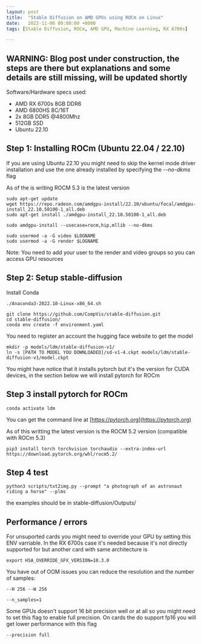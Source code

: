 ```yaml
---
layout: post
title:  "Stable Diffusion on AMD GPUs using ROCm on Linux"
date:   2022-11-06 00:00:00 +0000
tags: [Stable Diffusion, ROCm, AMD GPU, Machine Learning, RX 6700s]

---
```



## WARNING: Blog post under construction, the steps are there but explanations and some details are still missing, will be updated shortly


Software/Hardware specs used:
*   AMD RX 6700s 8GB DDR6
*   AMD 6800HS 8C/16T
*   2x 8GB DDR5 @4800Mhz
*   512GB SSD
*   Ubuntu 22.10





## Step 1: Installing ROCm (Ubuntu 22.04 / 22.10)

If you are using Ubuntu 22.10 you might need to skip the kernel mode driver installation and use the one already installed by specifying the *--no-dkms* flag

As of the is writing ROCM 5.3 is the latest version

```
sudo apt-get update
wget https://repo.radeon.com/amdgpu-install/22.10/ubuntu/focal/amdgpu-install_22.10.50100-1_all.deb
sudo apt-get install ./amdgpu-install_22.10.50100-1_all.deb

sudo amdgpu-install --usecase=rocm,hip,mllib --no-dkms

sudo usermod -a -G video $LOGNAME
sudo usermod -a -G render $LOGNAME
```
Note: You need to add your user to the render and video groups so you can access GPU resources

## Step 2: Setup stable-diffusion

Install Conda
```
./Anaconda3-2022.10-Linux-x86_64.sh
```


```
git clone https://github.com/CompVis/stable-diffusion.git
cd stable-diffusion/
conda env create -f environment.yaml
```


You need to register an account the hugging face website to get the model

```
mkdir -p models/ldm/stable-diffusion-v1/
ln -s [PATH TO MODEL YOU DOWNLOADED]/sd-v1-4.ckpt models/ldm/stable-diffusion-v1/model.ckpt
```

You might have notice that it installs pytorch but it's the version for CUDA devices, in the section below we will install pytorch for ROCm

## Step 3 install pytorch for ROCm


```
conda activate ldm
```

You can get the command line at [https://pytorch.org](https://pytorch.org)

As of this writting the latest version is the ROCM 5.2 version (compatible with ROCm 5.3)
```
pip3 install torch torchvision torchaudio --extra-index-url https://download.pytorch.org/whl/rocm5.2/
```



## Step 4 test

```
python3 scripts/txt2img.py --prompt "a photograph of an astronaut riding a horse" --plms
```

the examples should be in stable-diffusion/Outputs/





## Performance / errors

For unsuported cards you might need to override your GPU by setting this ENV varriable. In the RX 6700s case it's needed because it's not directly supported for but another card with same architecture is
```
export HSA_OVERRIDE_GFX_VERSION=10.3.0
```

You have out of OOM issues you can reduce the resolution and the number of samples:
```
--H 256 --W 256
```
```
--n_samples=1
```

Some GPUs doesn't support 16 bit precision well or at all so you might need to set this flag to enable full precision. On cards the do support fp16 you will get lower performance with this flag
```
--precision full
```

